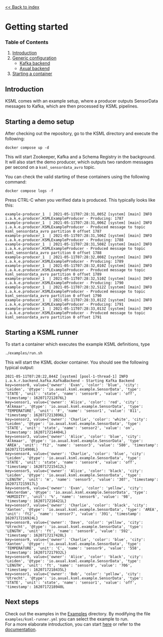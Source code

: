 [<< Back to index](index.md)

# Getting started

### Table of Contents
1. [Introduction](#introduction)
2. [Generic configuration](#generic-configuration)
    * [Kafka backend](#kafka-backend)
    * [Axual backend](#axual-backend)
3. [Starting a container](#starting-a-container)

## Introduction
KSML comes with an example setup, where a producer outputs SensorData messages to Kafka, which are then processed by KSML pipelines.

## Starting a demo setup
After checking out the repository, go to the KSML directory and execute the following:

```
docker compose up -d
```

This will start Zookeeper, Kafka and a Schema Registry in the background. It will also start the demo producer, which outputs two random messages per second on a `ksml_sensordata_avro` topic.

You can check the valid starting of these containers using the following command:

```
docker compose logs -f
```

Press CTRL-C when you verified data is produced. This typically looks like this:
```
example-producer_1  | 2021-05-11T07:28:31,005Z [system] [main] INFO  i.a.k.e.producer.KSMLExampleProducer - Producing: 1787
example-producer_1  | 2021-05-11T07:28:31,006Z [system] [main] INFO  i.a.k.e.producer.KSMLExampleProducer - Produced message to topic ksml_sensordata_avro partition 0 offset 1787
example-producer_1  | 2021-05-11T07:28:31,506Z [system] [main] INFO  i.a.k.e.producer.KSMLExampleProducer - Producing: 1788
example-producer_1  | 2021-05-11T07:28:31,508Z [system] [main] INFO  i.a.k.e.producer.KSMLExampleProducer - Produced message to topic ksml_sensordata_avro partition 0 offset 1788
example-producer_1  | 2021-05-11T07:28:32,008Z [system] [main] INFO  i.a.k.e.producer.KSMLExampleProducer - Producing: 1789
example-producer_1  | 2021-05-11T07:28:32,010Z [system] [main] INFO  i.a.k.e.producer.KSMLExampleProducer - Produced message to topic ksml_sensordata_avro partition 0 offset 1789
example-producer_1  | 2021-05-11T07:28:32,510Z [system] [main] INFO  i.a.k.e.producer.KSMLExampleProducer - Producing: 1790
example-producer_1  | 2021-05-11T07:28:32,512Z [system] [main] INFO  i.a.k.e.producer.KSMLExampleProducer - Produced message to topic ksml_sensordata_avro partition 0 offset 1790
example-producer_1  | 2021-05-11T07:28:33,012Z [system] [main] INFO  i.a.k.e.producer.KSMLExampleProducer - Producing: 1791
example-producer_1  | 2021-05-11T07:28:33,013Z [system] [main] INFO  i.a.k.e.producer.KSMLExampleProducer - Produced message to topic ksml_sensordata_avro partition 0 offset 1791
```


## Starting a KSML runner

To start a container which executes the example KSML definitions, type

```
./examples/run.sh
```

This will start the KSML docker container. You should see the following typical output:

```
2021-05-11T07:20:22,844Z [system] [pool-1-thread-1] INFO  i.a.k.r.backend.kafka.KafkaBackend - Starting Kafka Backend
key=sensor0, value={'owner': 'Evan', 'color': 'blue', 'city': 'Leiden', '@type': 'io.axual.ksml.example.SensorData', 'type': 'STATE', 'unit': 'state', 'name': 'sensor0', 'value': 'off', 'timestamp': 1620717212876L}
key=sensor1, value={'owner': 'Alice', 'color': 'red', 'city': 'Alkmaar', '@type': 'io.axual.ksml.example.SensorData', 'type': 'TEMPERATURE', 'unit': 'F', 'name': 'sensor1', 'value': '811', 'timestamp': 1620717213896L}
key=sensor2, value={'owner': 'Charlie', 'color': 'white', 'city': 'Leiden', '@type': 'io.axual.ksml.example.SensorData', 'type': 'STATE', 'unit': 'state', 'name': 'sensor2', 'value': 'on', 'timestamp': 1620717214404L}
key=sensor3, value={'owner': 'Alice', 'color': 'blue', 'city': 'Alkmaar', '@type': 'io.axual.ksml.example.SensorData', 'type': 'AREA', 'unit': 'ft2', 'name': 'sensor3', 'value': '580', 'timestamp': 1620717214908L}
key=sensor4, value={'owner': 'Charlie', 'color': 'blue', 'city': 'Leiden', '@type': 'io.axual.ksml.example.SensorData', 'type': 'STATE', 'unit': 'state', 'name': 'sensor4', 'value': 'off', 'timestamp': 1620717215412L}
key=sensor5, value={'owner': 'Alice', 'color': 'black', 'city': 'Leiden', '@type': 'io.axual.ksml.example.SensorData', 'type': 'LENGTH', 'unit': 'm', 'name': 'sensor5', 'value': '307', 'timestamp': 1620717215917L}
key=sensor6, value={'owner': 'Evan', 'color': 'yellow', 'city': 'Amsterdam', '@type': 'io.axual.ksml.example.SensorData', 'type': 'HUMIDITY', 'unit': '%', 'name': 'sensor6', 'value': '98', 'timestamp': 1620717216421L}
key=sensor7, value={'owner': 'Charlie', 'color': 'black', 'city': 'Xanten', '@type': 'io.axual.ksml.example.SensorData', 'type': 'AREA', 'unit': 'ft2', 'name': 'sensor7', 'value': '391', 'timestamp': 1620717216924L}
key=sensor8, value={'owner': 'Dave', 'color': 'yellow', 'city': 'Utrecht', '@type': 'io.axual.ksml.example.SensorData', 'type': 'LENGTH', 'unit': 'ft', 'name': 'sensor8', 'value': '592', 'timestamp': 1620717217428L}
key=sensor9, value={'owner': 'Charlie', 'color': 'blue', 'city': 'Xanten', '@type': 'io.axual.ksml.example.SensorData', 'type': 'TEMPERATURE', 'unit': 'C', 'name': 'sensor9', 'value': '558', 'timestamp': 1620717217932L}
key=sensor0, value={'owner': 'Alice', 'color': 'black', 'city': 'Leiden', '@type': 'io.axual.ksml.example.SensorData', 'type': 'LENGTH', 'unit': 'ft', 'name': 'sensor0', 'value': '706', 'timestamp': 1620717218435L}
key=sensor1, value={'owner': 'Bob', 'color': 'yellow', 'city': 'Utrecht', '@type': 'io.axual.ksml.example.SensorData', 'type': 'STATE', 'unit': 'state', 'name': 'sensor1', 'value': 'off', 'timestamp': 1620717218940L
```

## Next steps

Check out the examples in the [Examples](../examples/) directory. By modifying the file `examples/ksml-runner.yml` you can select the example to run.<br>
For a more elaborate introduction, you can start [here](introduction.md) or refer to the [documentation](index.md).
